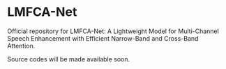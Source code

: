 # LMFCA-Net
Official repository for LMFCA-Net: A Lightweight Model for Multi-Channel Speech Enhancement with Efficient Narrow-Band and Cross-Band Attention.

Source codes will be made available soon.
